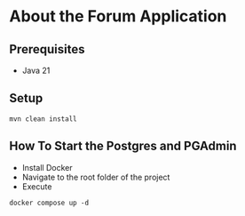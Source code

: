 # About the Forum Application 

## Prerequisites
- Java 21

## Setup

```shell
mvn clean install
```

## How To Start the Postgres and PGAdmin
- Install Docker 
- Navigate to the root folder of the project
- Execute 
```shell
docker compose up -d
```
